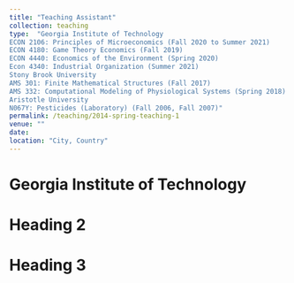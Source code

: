 ```yaml
---
title: "Teaching Assistant"
collection: teaching
type:  "Georgia Institute of Technology
ECON 2106: Principles of Microeconomics (Fall 2020 to Summer 2021)
ECON 4180: Game Theory Economics (Fall 2019)
ECON 4440: Economics of the Environment (Spring 2020) 
Econ 4340: Industrial Organization (Summer 2021)
Stony Brook University
AMS 301: Finite Mathematical Structures (Fall 2017)
AMS 332: Computational Modeling of Physiological Systems (Spring 2018)	
Aristotle University
N067Y: Pesticides (Laboratory) (Fall 2006, Fall 2007)"
permalink: /teaching/2014-spring-teaching-1
venue: ""
date: 
location: "City, Country"
---
```


Georgia Institute of Technology 
====== 

Heading 2
======

Heading 3
======
